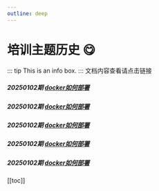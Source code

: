 ```yaml
---
outline: deep
---
```

# 培训主题历史  :yum:
::: tip
This is an info box.
:::
文档内容查看请点击链接
##### 20250102期 [docker如何部署](/training/20250102) 

##### 20250102期 [docker如何部署](/training/20250103)

##### 20250102期 [docker如何部署](/training/20250102)

##### 20250102期 [docker如何部署](/training/20250102)

##### 20250102期 [docker如何部署](/training/20250102)

[[toc]]